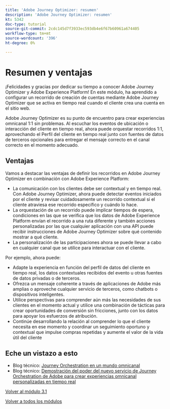 ```yaml
---
title: 'Adobe Journey Optimizer: resumen'
description: 'Adobe Journey Optimizer: resumen'
kt: 5342
doc-type: tutorial
source-git-commit: 2cdc145d7f3933ec593db4e6f67b60961a674405
workflow-type: tm+mt
source-wordcount: '396'
ht-degree: 0%

---
```


# Resumen y ventajas

¡Felicidades y gracias por dedicar su tiempo a conocer Adobe Journey Optimizer y Adobe Experience Platform!
En este módulo, ha aprendido a configurar un recorrido de creación de cuentas mediante Adobe Journey Optimizer que se activa en tiempo real cuando el cliente crea una cuenta en el sitio web.

Adobe Journey Optimizer es su punto de encuentro para crear experiencias omnicanal 1:1 sin problemas. Al escuchar los eventos de ubicación o interacción del cliente en tiempo real, ahora puede orquestar recorridos 1:1, aprovechando el Perfil del cliente en tiempo real junto con fuentes de datos de terceros opcionales para entregar el mensaje correcto en el canal correcto en el momento adecuado.

## Ventajas

Vamos a destacar las ventajas de definir los recorridos en Adobe Journey Optimizer en combinación con Adobe Experience Platform:

- La comunicación con los clientes debe ser contextual y en tiempo real. Con Adobe Journey Optimizer, ahora puede detectar eventos iniciados por el cliente y revisar cuidadosamente un recorrido contextual si el cliente atraviesa ese recorrido específico y cuándo lo hace.
- La orquestación de un recorrido puede implicar tiempos de espera, condiciones en las que se verifica que los datos de Adobe Experience Platform envían el recorrido a una ruta diferente y también acciones personalizadas por las que cualquier aplicación con una API puede recibir instrucciones de Adobe Journey Optimizer sobre qué contenido mostrar a qué cliente.
- La personalización de las participaciones ahora se puede llevar a cabo en cualquier canal que se utilice para interactuar con el cliente.

Por ejemplo, ahora puede:

- Adapte la experiencia en función del perfil de datos del cliente en tiempo real, los datos contextuales recibidos del evento u otras fuentes de datos privadas o de terceros.
- Ofrezca un mensaje coherente a través de aplicaciones de Adobe más amplias o aproveche cualquier servicio de terceros, como chatbots o dispositivos inteligentes.
- Utilice perspectivas para comprender aún más las necesidades de sus clientes en el momento actual y utilice una combinación de tácticas para crear oportunidades de conversión sin fricciones, junto con los datos para apoyar los esfuerzos de atribución.
- Continúe desarrollando la relación al comprender lo que el cliente necesita en ese momento y coordinar un seguimiento oportuno y contextual que impulse compras repetidas y aumente el valor de la vida útil del cliente

## Eche un vistazo a esto

- Blog técnico: [Journey Orchestration en un mundo omnicanal](https://medium.com/adobetech/journey-orchestration-in-an-omnichannel-world-3a2d32d556d9)
- Blog técnico: [Demostración del poder del nuevo servicio de Journey Orchestration de Adobe para crear experiencias omnicanal personalizadas en tiempo real](https://medium.com/adobetech/demonstrating-the-power-of-adobes-new-journey-orchestration-service-to-build-personalized-aa60d88cd34)

[Volver al módulo 3.1](./journey-orchestration-create-account.md)

[Volver a todos los módulos](../../../overview.md)
